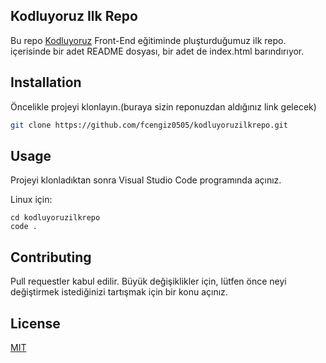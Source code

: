 ## Kodluyoruz Ilk Repo

Bu repo [Kodluyoruz](https://www.kodluyoruz.org/) Front-End eğitiminde pluşturduğumuz ilk repo. içerisinde bir adet README dosyası, bir adet de index.html barındırıyor.

## Installation

Öncelikle projeyi klonlayın.(buraya sizin reponuzdan aldığınız link gelecek)

```bash
git clone https://github.com/fcengiz0505/kodluyoruzilkrepo.git
```


## Usage

Projeyi klonladıktan sonra Visual Studio Code programında açınız.

Linux için:

```linux
cd kodluyoruzilkrepo
code .
```


## Contributing

Pull requestler kabul edilir. Büyük değişiklikler için, lütfen önce neyi değiştirmek istediğinizi tartışmak için bir konu açınız.

## License

[MIT](https://choosealicense.com/licenses/mit/)